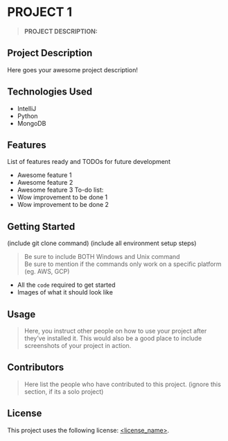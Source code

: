 # PROJECT 1

>**PROJECT DESCRIPTION:** 
## Project Description

Here goes your awesome project description!
## Technologies Used
* IntelliJ
* Python
* MongoDB
## Features
List of features ready and TODOs for future development
* Awesome feature 1
* Awesome feature 2
* Awesome feature 3
To-do list:
* Wow improvement to be done 1
* Wow improvement to be done 2
## Getting Started
   
(include git clone command)
(include all environment setup steps)
> Be sure to include BOTH Windows and Unix command  
> Be sure to mention if the commands only work on a specific platform (eg. AWS, GCP)
- All the `code` required to get started
- Images of what it should look like
## Usage
> Here, you instruct other people on how to use your project after they’ve installed it. This would also be a good place to include screenshots of your project in action.
## Contributors
> Here list the people who have contributed to this project. (ignore this section, if its a solo project)
## License
This project uses the following license: [<license_name>](<link>).
